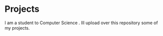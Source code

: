 # Projects
I am a student to Computer Science . Ill upload over this repository some of my projects.
